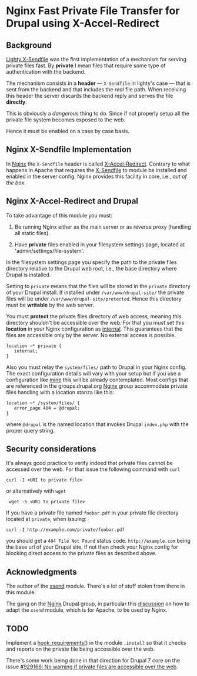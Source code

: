 # Nginx Fast Private File Transfer for Drupal using X-Accel-Redirect 


## Background

[Lighty X-Sendfile](http://blog.lighttpd.net/articles/2006/07/02/x-sendfile
"Lighty's life blog post on X-Sendfile")
was the first implementation of a mechanism for serving private files
fast. By **private** I mean files that require some type of
authentication with the backend. 

The mechanism consists in a **header** &mdash; `X-Sendfile` in
lighty's case &mdash; that is sent from the backend
and that includes the _real_ file path. When receiving this header the
server discards the backend reply and serves the file **directly**.

This is obviously a _dangerous_ thing to do. Since if not properly
setup all the private file system becomes exposed to the web.

Hence it must be enabled on a case by case basis.

## Nginx X-Sendfile Implementation

In [Nginx](http://wiki.nginx.org "Nginx Wiki") the `X-Sendfile` header is called
[X-Accel-Redirect](http://wiki.nginx.org/XSendfile "Nginx
implementation of X-Sendfile"). Contrary to what
happens in Apache that requires the
[X-Sendfile](https://tn123.org/mod_xsendfile/ "Apache X-Sendfile") to module be installed
and enabled in the server config, Nginx provides this facility in
core, i.e., _out of the box_.


## Nginx X-Accel-Redirect and Drupal

To take advantage of this module you must:

 1. Be running Nginx either as the main server or as reverse proxy
    (handling all static files).
    
 2. Have **private** files enabled in your filesystem settings page,
    located at 'admin/settings/file-system'.
    
In the filesystem settings page you specify the path to the private
files directory relative to the Drupal web root, i.e., the base
directory where Drupal is installed.

Setting to `private` means that the files will be stored in the
`private` directory of your Drupal install. If installed under
`/var/www/drupal-site/` the private files will be under
`/var/www/drupal-site/protected`. Hence this directory must be
**writable** by the web server.

You must **protect** the private files directory of web access,
meaning this directory shouldn't be accessible over the web. For that
you must set this **location** in your Nginx configuration as
[internal](http://wiki.nginx.org/NginxHttpCoreModule#internal). This
guarantees that the files are accessible only by the server. No
external access is possible.

  
    location ~* private {
       internal;  
    }    
    
Also you must relay the `system/files/` path to Drupal in your Nginx
config. The exact configuration details will vary with your setup but
if you use a configuration like
[mine](https://github.com/perusio/drupal-with-nginx "My Nginx config
on github") this will be already contemplated. Most configs that are
referenced in the groups.drupal.org
[Nginx](http://groups.drupal.org/nginx) group accommodate private
files handling with a location stanza like this:

    location ~* /system/files/ {
       error_page 404 = @drupal;
    }

where `@drupal` is the named location that invokes Drupal
`index.php` with the proper query string.

## Security considerations

It's always good practice to verify indeed that private files cannot
be accessed over the web. For that issue the following command with
`curl`

    curl -I <URI to private file>
    
or alternatively with `wget`
     
     wget -S <URI to private file>
 
If you have a private file named `foobar.pdf` in your private file
directory located at `private`, when issuing:
 
    curl -I http://example.com/private/foobar.pdf

you should get a `404 File Not Found` status
code. `http://example.com` being the base url of your Drupal site.
If not then check your Nginx config for blocking direct access to the
private files as described above.
 
 
## Acknowledgments

The author of the [xsend](http://drupal.org/project/xsend "xsend
Drupal module") module. There's a lot of stuff stolen from there in
this module.

The gang on the [Nginx](http://groups.drupal.org/nginx) Drupal group,
in particular this [discussion](http://groups.drupal.org/node/36892)
on how to adapt the `xsend` module, which is for Apache, to be used by
Nginx.
 
 
## TODO 
 
Implement a [hook_requirements()](http://api.drupal.org/api/drupal/developer--hooks--install.php/function/hook_requirements/6
"Drupal 6 API hook requirements") in the module `.install` so that it
checks and reports on the private file being accessible over the web.

There's some work being done in that direction for Drupal 7 core on
the issue [#929166: No warning if private files are accessible over the web](http://drupal.org/node/929166).
